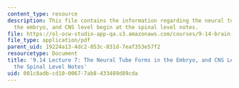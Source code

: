 ```yaml
---
content_type: resource
description: This file contains the information regarding the neural tube forms in
  the embryo, and CNS level begin at the spinal level notes.
file: https://ol-ocw-studio-app-qa.s3.amazonaws.com/courses/9-14-brain-structure-and-its-origins-spring-2014/001c8adbcd1000677ab8433489d89cda_MIT9_14S14_Lecture7.pdf
file_type: application/pdf
parent_uid: 19224a13-4dc2-853c-831d-7eaf353e57f2
resourcetype: Document
title: '9.14 Lecture 7: The Neural Tube Forms in the Embryo, and CNS Level Begin at
  the Spinal Level Notes'
uid: 001c8adb-cd10-0067-7ab8-433489d89cda
---
```

